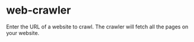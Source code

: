 # web-crawler
Enter the URL of a website to crawl. The crawler will fetch all the pages on your website.
